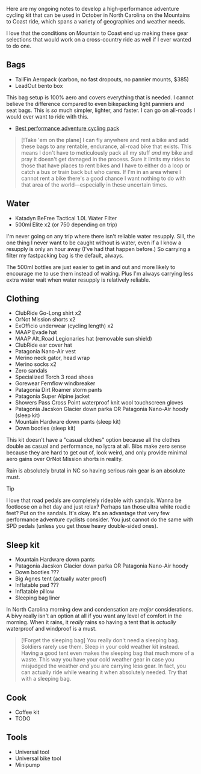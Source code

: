 Here are my ongoing notes to develop a high-performance adventure cycling kit that can be used in October in North Carolina on the Mountains to Coast ride, which spans a variety of geographies and weather needs.

I love that the conditions on Mountain to Coast end up making these gear selections that would work on a cross-country ride as well if I ever wanted to do one.
## Bags

- TailFin Aeropack  (carbon, no fast dropouts, no pannier mounts, $385)
- LeadOut bento box

This bag setup is 100% aero and covers everything that is needed. I cannot believe the difference compared to even bikepacking light panniers and seat bags. This is _so_ much simpler, lighter, and faster. I can go on all-roads I would ever want to ride with this.

- [Best performance adventure cycling pack](Cycling/Best%20performance%20adventure%20cycling%20pack.md)

> [!Take 'em on the plane]
> I can fly anywhere and rent a bike and add these bags to any rentable, endurance, all-road bike that exists. This means I don't have to meticulously pack all my stuff _and_ my bike and pray it doesn't get damaged in the process. Sure it limits my rides to those that have places to rent bikes and I have to either do a loop or catch a bus or train back but who cares. If I'm in an area where I cannot rent a bike there's a good chance I want nothing to do with that area of the world—especially in these uncertain times.
## Water

- Katadyn BeFree Tactical 1.0L Water Filter
- 500ml Elite x2 (or 750 depending on trip)

I'm never going on any trip where there isn't reliable water resupply. Sill, the one thing I never want to be caught without is water, even if a I know a resupply is only an hour away (I've had that happen before.) So carrying a filter my fastpacking bag is the default, always.

The 500ml bottles are just easier to get in and out and more likely to encourage me to use them instead of waiting. Plus I'm always carrying less extra water wait when water resupply is relatively reliable.

## Clothing

- ClubRide Go-Long shirt x2
- OrNot Mission shorts x2
- ExOfficio underwear (cycling length) x2
- MAAP Evade hat
- MAAP Alt_Road Legionaries  hat (removable sun shield)
- ClubRide ear cover hat
- Patagonia Nano-Air vest
- Merino neck gator, head wrap
- Merino socks x2
- Zero sandals
- Specialized Torch 3 road shoes
- Gorewear Fernflow windbreaker
- Patagonia Dirt Roamer storm pants
- Patagonia Super Alpine jacket
- Showers Pass Cross Point waterproof knit wool touchscreen gloves
- Patagonia Jacskon Glacier down parka OR Patagonia Nano-Air hoody (sleep kit)
- Mountain Hardware down pants (sleep kit)
- Down booties (sleep kit)

This kit doesn't have a "casual clothes" option because all the clothes double as casual and performance, no lycra at all. Bibs make zero sense because they are hard to get out of, look weird, and only provide minimal aero gains over OrNot Mission shorts in reality.

Rain is absolutely brutal in NC so having serious rain gear is an absolute must.

> [!TIP]
> I love that road pedals are completely rideable with sandals. Wanna be footloose on a hot day and just relax? Perhaps tan those ultra white roadie feet? Put on the sandals. It's okay. It's an advantage that very few performance adventure cyclists consider. You just cannot do the same with SPD pedals (unless you get those heavy double-sided ones).
## Sleep kit

- Mountain Hardware down pants
- Patagonia Jacskon Glacier down parka OR Patagonia Nano-Air hoody
- Down booties ???
- Big Agnes tent (actually water proof)
- Inflatable pad ???
- Inflatable pillow
- Sleeping bag liner

In North Carolina morning dew and condensation are _major_ considerations. A bivy really isn't an option at all if you want any level of comfort in the morning. When it rains, it _really_ rains so having a tent that is _actually_ waterproof and windproof is a must.

> [!Forget the sleeping bag]
> You really don't need a sleeping bag. Soldiers rarely use them. Sleep in your cold weather kit instead. Having a good tent even makes the sleeping bag that much more of a waste. This way you have your cold weather gear in case you misjudged the weather _and_ you are carrying less gear. In fact, you can actually ride while wearing it when absolutely needed. Try that with a sleeping bag.
## Cook

- Coffee kit
- TODO
## Tools

- Universal tool
- Universal bike tool
- Minipump